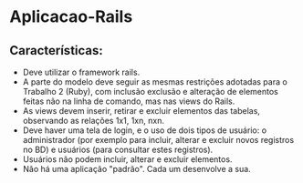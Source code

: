 # Aplicacao-Rails

## Características:
* Deve utilizar o framework rails.
* A parte do modelo deve seguir as mesmas restrições adotadas para o Trabalho 2 (Ruby), com inclusão exclusão e alteração de elementos feitas não na linha de comando, mas nas views do Rails.
* As views devem inserir, retirar e excluir elementos das tabelas, observando as relações 1x1, 1xn, nxn.
* Deve haver uma tela de login, e o uso de dois tipos de usuário: o administrador (por exemplo para incluir, alterar e excluir novos registros no BD) e usuários (para consultar estes registros). 
* Usuários não podem incluir, alterar e excluir elementos.
* Não há uma aplicação "padrão". Cada um desenvolve a sua.
